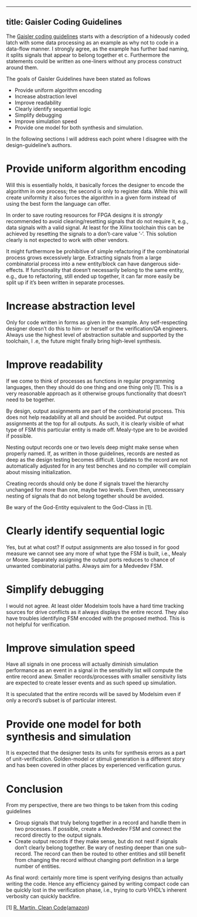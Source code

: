 -----
title: Gaisler Coding Guidelines
-----

The [Gaisler coding
guidelines](https://web.archive.org/web/20160222084327/http://www.gaisler.com/doc/vhdl2proc.pdf) starts with a
description of a hideously coded latch with some data processing as an
example as why not to code in a data-flow manner. I strongly agree, as
the example has further bad naming, it splits signals that appear to
belong together et c. Furthermore the statements could be written as
one-liners without any process construct around them.

The goals of Gaisler Guidelines have been stated as follows

-   Provide uniform algorithm encoding
-   Increase abstraction level
-   Improve readability
-   Clearly identify sequential logic
-   Simplify debugging
-   Improve simulation speed
-   Provide one model for both synthesis and simulation.

In the following sections I will address each point where I disagree
with the design-guideline’s authors.

Provide uniform algorithm encoding
==================================

Will this is essentially holds, it basically forces the designer to
encode the algorithm in one process; the second is only to register
data. While this will create uniformity it also forces the algorithm in
a given form instead of using the best form the language can offer.

In order to save routing resources for FPGA designs it is *strongly*
recommended to avoid clearing/resetting signals that do not require it,
e.g., data signals with a valid signal. At least for the Xilinx
toolchain this can be achieved by resetting the signals to a don’t-care
value ‘-‘. This solution clearly is not expected to work with other
vendors.

It might furthermore be prohibitive of simple refactoring if the
combinatorial process grows excessively large. Extracting signals from a
large combinatorial process into a new entity/block can have dangerous
side-effects. If functionality that doesn’t necessarily belong to the
same entity, e.g., due to refactoring, still ended up together, it can
far more easily be split up if it’s been written in separate processes.

Increase abstraction level
==========================

Only for code written in forms as given in the example. Any
self-respecting designer doesn’t do this to him- or herself or the
verification/QA engineers. Always use the highest level of abstraction
suitable and supported by the toolchain, I .e, the future might finally
bring high-level synthesis.

Improve readability
===================

If we come to think of processes as functions in regular programming
languages, then they should do one thing and one thing only \[1\]. This
is a very reasonable approach as it otherwise groups functionality that
doesn’t need to be together.

By design, output assignments are part of the combinatorial process.
This does not help readability at all and should be avoided. Put output
assignments at the top for all outputs. As such, it is clearly visible
of what type of FSM this particular entity is made off. Mealy-type are
to be avoided if possible.

Nesting output records one or two levels deep might make sense when
properly named. If, as written in those guidelines, records are nested
as deep as the design testing becomes difficult. Updates to the record
are not automatically adjusted for in any test benches and no compiler
will complain about missing initialization.

Creating records should only be done if signals travel the hierarchy
unchanged for more than one, maybe two levels. Even then, unnecessary
nesting of signals that do not belong together should be avoided.

Be wary of the God-Entity equivalent to the God-Class in \[1\].

Clearly identify sequential logic
=================================

Yes, but at what cost? If output assignments are also tossed in for good
measure we cannot see any more of what type the FSM is built, i.e.,
Mealy or Moore. Separately assigning the output ports reduces to chance
of unwanted combinatorial paths. Always aim for a Medvedev FSM.

Simplify debugging
==================

I would not agree. At least older Modelsim tools have a hard time
tracking sources for drive conflicts as it always displays the entire
record. They also have troubles identifying FSM encoded with the
proposed method. This is not helpful for verification.

Improve simulation speed
========================

Have all signals in one process will actually diminish simulation
performance as an event in a signal in the sensitivity list will compute
the entire record anew. Smaller records/processes with smaller
sensitivity lists are expected to create lesser events and as such speed
up simulation.

It is speculated that the entire records will be saved by Modelsim even
if only a record’s subset is of particular interest.

Provide one model for both synthesis and simulation
===================================================

It is expected that the designer tests its units for synthesis errors as
a part of unit-verification. Golden-model or stimuli generation is a
different story and has been covered in other places by experienced
verification gurus.

Conclusion
==========

From my perspective, there are two things to be taken from this coding
guidelines

-   Group signals that truly belong together in a record and handle them
    in two processes. If possible, create a Medvedev FSM and connect the
    record directly to the output signals.
-   Create output records if they make sense, but do not nest if signals
    don’t clearly belong together. Be wary of nesting deeper than one
    sub-record. The record can then be routed to other entities and
    still benefit from changing the record without changing port
    definition in a large number of entities.

As final word: certainly more time is spent verifying designs than
actually writing the code. Hence any efficiency gained by writing
compact code can be quickly lost in the verification phase, i.e., trying
to curb VHDL’s inherent verbosity can quickly backfire.

\[1\] [R. Martin, Clean
Code](https://cleancoders.com/landing)([amazon](http://www.amazon.com/Clean-Code-Handbook-Software-Craftsmanship/dp/0132350882))

